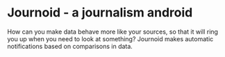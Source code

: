 Journoid - a journalism android
===============================

How can you make data behave more like your sources, so that it will
ring you up when you need to look at something? Journoid makes
automatic notifications based on comparisons in data.


